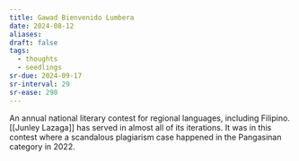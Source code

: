```yaml
---
title: Gawad Bienvenido Lumbera
date: 2024-08-12
aliases: 
draft: false
tags:
  - thoughts
  - seedlings
sr-due: 2024-09-17
sr-interval: 29
sr-ease: 290
---
```

An annual national literary contest for regional languages, including Filipino. [[Junley Lazaga]] has served in almost all of its iterations. It was in this contest where a scandalous plagiarism case happened in the Pangasinan category in 2022.